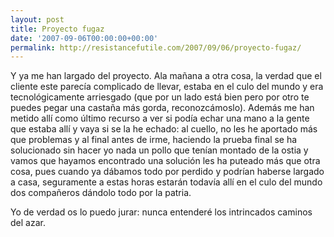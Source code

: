 ```yaml
---
layout: post
title: Proyecto fugaz
date: '2007-09-06T00:00:00+00:00'
permalink: http://resistancefutile.com/2007/09/06/proyecto-fugaz/
---
```

Y ya me han largado del proyecto. Ala mañana a otra cosa, la verdad que el cliente este parecía complicado de llevar, estaba en el culo del mundo y era tecnológicamente arriesgado (que por un lado está bien pero por otro te puedes pegar una castaña más gorda, reconozcámoslo). Además me han metido allí como último recurso a ver si podía echar una mano a la gente que estaba allí y vaya si se la he echado: al cuello, no les he aportado más que problemas y al final antes de irme, haciendo la prueba final se ha solucionado sin hacer yo nada un pollo que tenían montado de la ostia y vamos que hayamos encontrado una solución les ha puteado más que otra cosa, pues cuando ya dábamos todo por perdido y podrían haberse largado a casa, seguramente a estas horas estarán todavía allí en el culo del mundo dos compañeros dándolo todo por la patria.

Yo de verdad os lo puedo jurar: nunca entenderé los intrincados caminos del azar. 
